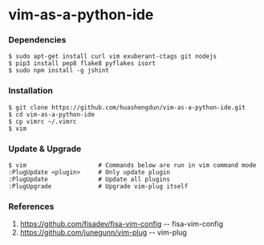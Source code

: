 # vim-as-a-python-ide

### Dependencies
```
$ sudo apt-get install curl vim exuberant-ctags git nodejs
$ pip3 install pep8 flake8 pyflakes isort
$ sudo npm install -g jshint
```

### Installation
```
$ git clone https://github.com/huashengdun/vim-as-a-python-ide.git
$ cd vim-as-a-python-ide
$ cp vimrc ~/.vimrc
$ vim
```

### Update & Upgrade
```
$ vim                    # Commands below are run in vim command mode
:PlugUpdate <plugin>     # Only update plugin
:PlugUpdate              # Update all plugins
:PlugUpgrade             # Upgrade vim-plug itself
```

### References
1. https://github.com/fisadev/fisa-vim-config -- fisa-vim-config
1. https://github.com/junegunn/vim-plug -- vim-plug
